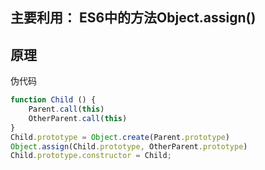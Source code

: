 ## 主要利用： ES6中的方法Object.assign()

## 原理

伪代码

```js
function Child () {
    Parent.call(this)
    OtherParent.call(this)
}
Child.prototype = Object.create(Parent.prototype)
Object.assign(Child.prototype, OtherParent.prototype)
Child.prototype.constructor = Child;

```
